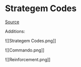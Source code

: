 # Strategem Codes

[Source](https://www.reddit.com/r/Helldivers/comments/1brix79/stratagem_cheat_sheet_updated_3302024/)

Additions:

![[Strategem Codes.png]]

![[Commando.png]]

![[Reinforcement.png]]

